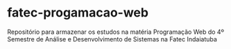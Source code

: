 # fatec-progamacao-web
Repositório para armazenar os estudos na matéria Programação Web do 4º Semestre de Análise e Desenvolvimento de Sistemas na Fatec Indaiatuba
